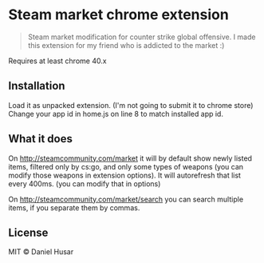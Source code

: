 # Steam market chrome extension

> Steam market modification for counter strike global offensive. I made this extension for my friend who is addicted to the market :)

Requires at least chrome 40.x 

## Installation

Load it as unpacked extension. (I'm not going to submit it to chrome store)
Change your app id in home.js on line 8 to match installed app id.

## What it does

On http://steamcommunity.com/market it will by default show newly listed items, filtered only by cs:go, and only some types of weapons (you can modify those weapons in extension options). It will autorefresh that list every 400ms. (you can modify that in options)

On http://steamcommunity.com/market/search you can search multiple items, if you separate them by commas.


## License

MIT © Daniel Husar

